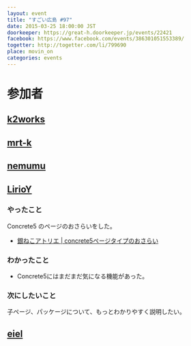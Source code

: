 ```yaml
---
layout: event
title: "すごい広島 #97"
date: 2015-03-25 18:00:00 JST
doorkeeper: https://great-h.doorkeeper.jp/events/22421
facebook: https://www.facebook.com/events/386301051553389/
togetter: http://togetter.com/li/799690
place: movin_on
categories: events
---
```


# 参加者


## [k2works](https://github.com/k2works)


## [mrt-k](https://github.com/mrt-k)


## [nemumu](https://github.com/nemumu)


## [LirioY](http://twitter.com/LirioY)

### やったこと

Concrete5 のページのおさらいをした。

* [銀ねこアトリエ | concrete5ページタイプのおさらい](http://ginneko-atelier.com/blogs/concrete5/317/)

### わかったこと

* Concrete5にはまだまだ気になる機能があった。

### 次にしたいこと

子ページ、パッケージについて、もっとわかりやすく説明したい。

## [eiel](https://github.com/eiel)
